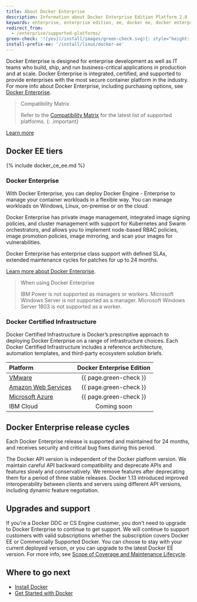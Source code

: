 ```yaml
---
title: About Docker Enterprise
description: Information about Docker Enterprise Edition Platform 2.0
keywords: enterprise, enterprise edition, ee, docker ee, docker enterprise edition, lts, commercial, cs engine
redirect_from:
  - /enterprise/supported-platforms/
green-check: '![yes](/install/images/green-check.svg){: style="height: 14px; margin:auto;"}'
install-prefix-ee: '/install/linux/docker-ee'
---
```


Docker Enterprise is designed for enterprise development as well as IT teams who build, ship, and run business-critical
applications in production and at scale. Docker Enterprise is integrated, certified,
and supported to provide enterprises with the most secure container platform
in the industry. For more info about Docker Enterprise, including purchasing
options, see [Docker Enterprise](https://www.docker.com/enterprise-edition/).

> Compatibility Matrix
>
> Refer to the [Compatibility Matrix](https://success.docker.com/article/compatibility-matrix) for the latest list of supported platforms.
{: .important}

[Learn more](https://success.docker.com/article/engine-18-03-faqs)

## Docker EE tiers

{% include docker_ce_ee.md %}

### Docker Enterprise

With Docker Enterprise, you can deploy Docker Engine - Enterprise
to manage your container workloads in a flexible way. You can manage workloads
on Windows, Linux, on-premise or on the cloud.

Docker Enterprise has private image management, integrated image signing policies, and cluster
management with support for Kubernetes and Swarm orchestrators, and allows you to implement
node-based RBAC policies, image promotion policies, image mirroring, and
scan your images for vulnerabilities.

Docker Enterprise has enterprise class support with defined SLAs, extended
maintenance cycles for patches for up to 24 months.

[Learn more about Docker Enterprise](/ee/index.md).


> When using Docker Enterprise
>
> IBM Power is not supported as managers or workers.
> Microsoft Windows Server is not supported as a manager. Microsoft Windows
> Server 1803 is not supported as a worker.

### Docker Certified Infrastructure

Docker Certified Infrastructure is Docker’s prescriptive approach to deploying
Docker Enterprise on a range of infrastructure choices. Each Docker
Certified Infrastructure includes a reference architecture, automation templates,
and third-party ecosystem solution briefs.

| Platform                                                                                | Docker Enterprise Edition |
|:----------------------------------------------------------------------------------------|:-------------------------:|
| [VMware](https://success.docker.com/article/certified-infrastructures-vmware-vsphere)   |  {{ page.green-check }}   |
| [Amazon Web Services](https://success.docker.com/article/certified-infrastructures-aws) |  {{ page.green-check }}   |
| [Microsoft Azure](https://success.docker.com/article/certified-infrastructures-azure)   |  {{ page.green-check }}   |
| IBM Cloud                                                                               |        Coming soon        |


## Docker Enterprise release cycles

Each Docker Enterprise release is supported and maintained for 24 months, and
receives security and critical bug fixes during this period.

The Docker API version is independent of the Docker platform version. We maintain
careful API backward compatibility and deprecate APIs and features slowly and
conservatively. We remove features after deprecating them for a period of
three stable releases. Docker 1.13 introduced improved interoperability
between clients and servers using different API versions, including dynamic
feature negotiation.

## Upgrades and support

If you're a Docker DDC or CS Engine customer, you don't need to upgrade to
Docker Enterprise to continue to get support. We will continue to support customers
with valid subscriptions whether the subscription covers Docker EE or
Commercially Supported Docker. You can choose to stay with your current
deployed version, or you can upgrade to the latest Docker EE version. For
more info, see [Scope of Coverage and Maintenance
Lifecycle](https://success.docker.com/Policies/Scope_of_Support).

## Where to go next

- [Install Docker](/engine/installation/index.md)
- [Get Started with Docker](/get-started/index.md)

